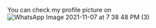 You can check my profile picture on ![WhatsApp Image 2021-11-07 at 7 38 48 PM (3)](https://user-images.githubusercontent.com/94512708/142166758-8a088e21-2fac-45c2-ac0d-1fb2711ee237.jpeg)

